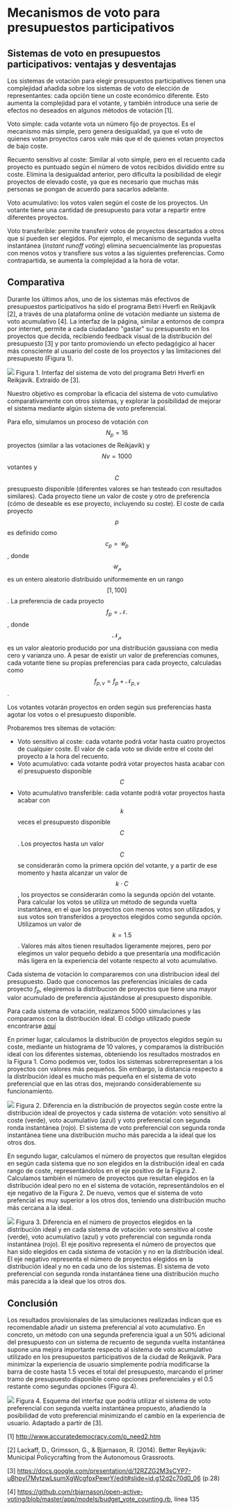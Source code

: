 

# Mecanismos de voto para presupuestos participativos


## Sistemas de voto en presupuestos participativos: ventajas y desventajas

Los sistemas de votación para elegir presupuestos participativos tienen una complejidad añadida sobre los sistemas de voto de elección de representantes: cada opción tiene un coste económico diferente. Esto aumenta la complejidad para el votante, y también introduce una serie de efectos no deseados en algunos métodos de votación [1].

Voto simple: cada votante vota un número fijo de proyectos. Es el mecanismo más simple, pero genera desigualdad, ya que el voto de quienes votan proyectos caros vale más que el de quienes votan proyectos de bajo coste.

Recuento sensitivo al coste: Similar al voto simple, pero en el recuento cada proyecto es puntuado según el número de votos recibidos dividido entre su coste. Elimina la desigualdad anterior, pero dificulta la posibilidad de elegir proyectos de elevado coste, ya que es necesario que muchas más personas se pongan de acuerdo para sacarlos adelante.

Voto acumulativo: los votos valen según el coste de los proyectos. Un votante tiene una cantidad de presupuesto para votar a repartir entre diferentes proyectos.

Voto transferible: permite transferir votos de proyectos descartados a otros que sí pueden ser elegidos. Por ejemplo, el mecanismo de segunda vuelta instantánea (*instant runoff voting*) elimina secuencialmente las propuestas con menos votos y transfiere sus votos a las siguientes preferencias. Como contrapartida, se aumenta la complejidad a la hora de votar.


## Comparativa

Durante los últimos años, uno de los sistemas más efectivos de presupuestos participativos ha sido el programa Betri Hverfi en Reikjavík [2], a través de una plataforma online de votación mediante un sistema de voto acumulativo [4]. La interfaz de la página, similar a entornos de compra por internet, permite a cada ciudadano "gastar" su presupuesto en los proyectos que decida, recibiendo feedback visual de la distribución del presupuesto [3] y por tanto promoviendo un efecto pedagógico al hacer más consciente al usuario del coste de los proyectos y las limitaciones del presupuesto (Figura 1).


![](PB-Reykjavik)
Figura 1. Interfaz del sistema de voto del programa Betri Hverfi en Reikjavík. Extraído de [3].

Nuestro objetivo es comprobar la eficacia del sistema de voto cumulativo comparativamente con otros sistemas, y explorar la posibilidad de mejorar el sistema mediante algún sistema de voto preferencial.

Para ello, simulamos un proceso de votación con $$N_p=16$$ proyectos (similar a las votaciones de Reikjavik) y $$Nv=1000$$ votantes y $$C$$ presupuesto disponible (diferentes valores se han testeado con resultados similares). Cada proyecto tiene un valor de coste y otro de preferencia (cómo de deseable es ese proyecto, incluyendo su coste). El coste de cada proyecto $$p$$ es definido como $$c_p=\mathcal{U}_p$$, donde $$\mathcal{U_p}$$ es un entero aleatorio distribuido uniformemente en un rango $$[1,100]$$. La preferencia de cada proyecto $$f_p = \mathcal{N}.$$, donde $$\mathcal{N_p}$$ es un valor aleatorio producido por una distribución gaussiana con media cero y varianza uno.
A pesar de existir un valor de preferencias comunes, cada votante tiene su propias preferencias para cada proyecto, calculadas como $$f_{p,v} = f_p + \mathcal{N}_{p,v}$$.

Los votantes votarán proyectos en orden según sus preferencias hasta agotar los votos o el presupuesto disponible.

Probaremos tres sitemas de votación:
* Voto sensitivo al coste: cada votante podrá votar hasta cuatro proyectos de cualquier coste. El valor de cada voto se divide entre el coste del proyecto a la hora del recuento.
* Voto acumulativo: cada votante podrá votar proyectos hasta acabar con el presupuesto disponible $$C$$
* Voto acumulativo transferible: cada votante podrá votar proyectos hasta acabar con $$k$$ veces el presupuesto disponible $$C$$. Los proyectos hasta un valor $$C$$ se considerarán como la primera opción del votante, y a partir de ese momento y hasta alcanzar un valor de $$k\cdot C$$, los proyectos se considerarán como la segunda opción del votante. Para calcular los votos se utiliza un método de segunda vuelta instantánea, en el que los proyectos con menos votos son utilizados, y sus votos son transferidos a proyectos elegidos como segunda opción. Utilizamos un valor de $$k=1.5$$. Valores más altos tienen resultados ligeramente mejores, pero por elegimos un valor pequeño debido a que presentaría una modificación más ligera en la experiencia del votante respecto al voto acumulativo.

Cada sistema de votación lo compararemos con una distribucion ideal del presupuesto. Dado que conocemos las preferencias iniciales de cada proyecto $f_p$, elegiremos la distribucion de proyectos que tiene una mayor valor acumulado de preferencia ajustándose al presupuesto disponible.

Para cada sistema de votación, realizamos 5000 simulaciones y las comparamos con la distribución ideal. El código utilizado puede encontrarse [aquí](https://github.com/MiguelAguilera/mecanismos-gobierno-participativo/blob/master/code/participative-budgeting)

En primer lugar, calculamos la distribución de proyectos elegidos según su coste, mediante un histograma de 10 valores, y comparamos la distribución ideal con los diferentes sistemas, obteniendo los resultados mostrados en la Figura  1. Como podemos ver, todos los sistemas sobrerrepresentan a los proyectos con valores más pequeños. Sin embargo, la distancia respecto a la distribución ideal es mucho más pequeña en el sistema de voto preferencial que en las otras dos, mejorando considerablemente su funcionamiento.


![](mean-difference-from-ideal-cost-distribution.png)
Figura 2. Diferencia en la distribución de proyectos según coste entre la distribución ideal de proyectos y cada sistema de votación: voto sensitivo al coste (verde), voto acumulativo (azul) y voto preferencial con segunda ronda instantánea (rojo). El sistema de voto preferencial con segunda ronda instantánea tiene una distribución mucho más parecida a la ideal que los otros dos.

En segundo lugar, calculamos el número de proyectos que resultan elegidos en según cada sistema que no son elegidos en la distribución ideal en cada rango de coste, representándolos en el eje positivo de la Figura 2. Calculamos también el número de proyectos que resultan elegidos en la distribución ideal pero no en el sistema de votación, representándolos en el eje negativo de la Figura 2. De nuevo, vemos que el sistema de voto prefencial es muy superior a los otros dos, teniendo una distribución mucho más cercana a la ideal.

![](mean-difference-from-ideal-allocation.png)
Figura 3. Diferencia en el número de proyectos elegidos en la distribución ideal y en cada sistema de votación: voto sensitivo al coste (verde), voto acumulativo (azul) y voto preferencial con segunda ronda instantánea (rojo). El eje positivo representa el número de proyectos que han sido elegidos en cada sistema de votación y no en la distribución ideal. El eje negativo representa el número de proyectos elegidos en la distribución ideal y no en cada uno de los sistemas. El sistema de voto preferencial con segunda ronda instantánea tiene una distribución mucho más parecida a la ideal que los otros dos.

## Conclusión

Los resultados provisionales de las simulaciones realizadas indican que es recomendable añadir un sistema preferencial al voto acumulativo. En concreto, un método con una segunda preferencia igual a un 50% adicional del presupuesto con un sistema de recuento de segunda vuelta instantánea supone una mejora importante respecto al sistema de voto acumulativo utilizado en los presupuestos participativos de la ciudad de Reikjavik.
Para minimizar la experiencia de usuario simplemente podría modificarse la barra de coste hasta 1.5 veces el total del presupuesto, marcando el primer tramo de presupuesto disponible como opciones preferenciales y el 0.5 restante como segundas opciones (Figura 4).

![](PB-preferential-voting)
Figura 4. Esquema del interfaz que podría utilizar el sistema de voto preferencial con segunda vuelta instantánea propuesto, añadiendo la posibilidad de voto preferencial minimizando el cambio en la experiencia de usuario. Adaptado a partir de [3].

[1] http://www.accuratedemocracy.com/p_need2.htm

[2] Lackaff, D., Grimsson, G., & Bjarnason, R. (2014). Better Reykjavik: Municipal Policycrafting from the Autonomous Grassroots.

[3] https://docs.google.com/presentation/d/12RZZG2M3sCYP7-uBhpyI7MytzwLsumXgWcgfpxPewrY/edit#slide=id.g12d2c70d0_06 (p.28)

[4] https://github.com/rbjarnason/open-active-voting/blob/master/app/models/budget_vote_counting.rb, línea 135
